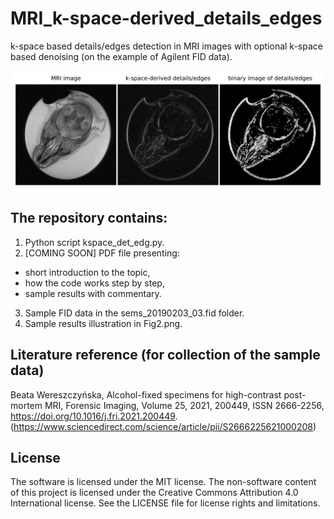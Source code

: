 # MRI_k-space-derived_details_edges
k-space based details/edges detection in MRI images with optional k-space based denoising (on the example of Agilent FID data).

![Figure](Fig2.png)

## The repository contains:
1. Python script kspace_det_edg.py.
2. [COMING SOON] PDF file presenting:
- short introduction to the topic,
- how the code works step by step,
- sample results with commentary.
3. Sample FID data in the sems_20190203_03.fid folder.
4. Sample results illustration in Fig2.png.

## Literature reference (for collection of the sample data)
Beata Wereszczyńska, Alcohol-fixed specimens for high-contrast post-mortem MRI, Forensic Imaging, Volume 25, 2021, 200449, ISSN 2666-2256, https://doi.org/10.1016/j.fri.2021.200449. (https://www.sciencedirect.com/science/article/pii/S2666225621000208)

## License
The software is licensed under the MIT license. The non-software content of this project is licensed under the Creative Commons Attribution 4.0 International license. See the LICENSE file for license rights and limitations.
